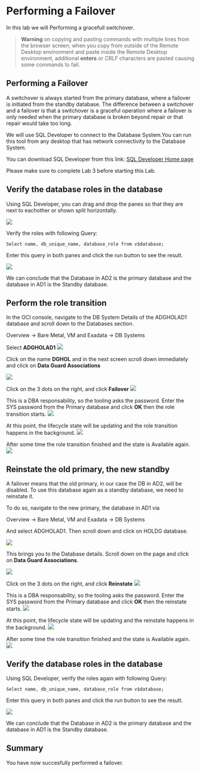 # Performing a Failover

In this lab we will Performing a gracefull switchover.


> **Warning** on copying and pasting commands with multiple lines from the browser screen; when you copy from outside of the Remote Desktop environment and paste inside the Remote Desktop environment, additional **enters** or CRLF characters are pasted causing some commands to fail. 


## Performing a Failover

A switchover is always started from the primary database, where a failover is initiated from the standby database. 
The difference between a switchover and a failover is that a switchover is a graceful operation where a failover is only needed when the primary database is broken beyond repair or that repair would take too long. 

We will use SQL Developer to connect to the Database System.You can run this tool from any desktop that has network connectivity to the Database System.

You can download SQL Developer from this link: [SQL Developer Home page](https://www.oracle.com/be/database/technologies/appdev/sqldeveloper-landing.html) 

Please make sure to complete Lab 3 before starting this Lab.


## Verify the database roles in the database

Using SQL Developer, you can drag and drop the panes so that they are next to eachother or shown split horizontally. 

![](./images/Failover_01.png)


Verify the roles with following Query:

````
Select name, db_unique_name, database_role from v$database;
````

Enter this query in both panes and click the run button to see the result.

![](./images/Failover_02.png)

We can conclude that the Database in AD2 is the primary database and the database in AD1 is the Standby database.


## Perform the role transition

In the OCI console, navigate to the DB System Details of the ADGHOLAD1 database and scroll down to the Databases section.

Overview
-> Bare Metal, VM and Exadata
-> DB Systems

Select **ADGHOLAD1**
![](./images/Failover_03.png)

Click on the name **DGHOL** and in the next screen scroll down immediately and click on **Data Guard Associations**

![](./images/Failover_04.png)

Click on the 3 dots on the right, and click **Failover**
![](./images/Failover_05.png)

This is a DBA responsability, so the tooling asks the password. Enter the SYS password from the Primary database and click **OK** then the role transition starts.
![](./images/Failover_06.png)

At this point, the lifecycle state will be updating and the role transition happens in the background.
![](./images/Failover_07.png)

After some time the role transition finished and the state is Available again. 
![](./images/Failover_08.png)

## Reinstate the old primary, the new standby

A failover means that the old primary, in our case the DB in AD2, will be disabled. To use this database again as a standby database, we need to reinstate it.

To do so, navigate to the new primary, the database in AD1 via 

Overview
-> Bare Metal, VM and Exadata
-> DB Systems

And select ADGHOLAD1.
Then scroll down and click on HOLDG database.

![](./images/Failover_09.png)

This brings you to the Database details. Scroll down on the page and click on **Data Guard Associations**.
 
![](./images/Failover_10.png)

Click on the 3 dots on the right, and click **Reinstate**
![](./images/Failover_11.png)

This is a DBA responsability, so the tooling asks the password. Enter the SYS password from the Primary database and click **OK** then the reinstate starts.
![](./images/Failover_12.png)

At this point, the lifecycle state will be updating and the reinstate happens in the background.
![](./images/Failover_13.png)

After some time the role transition finished and the state is Available again. 
![](./images/Failover_14.png)


## Verify the database roles in the database

Using SQL Developer, verify the roles again with following Query:

````
Select name, db_unique_name, database_role from v$database;
````

Enter this query in both panes and click the run button to see the result.

![](./images/Failover_15.png)

We can conclude that the Database in AD2 is the primary database and the database in AD1 is the Standby database.


## Summary
You have now succesfully performed a failover.